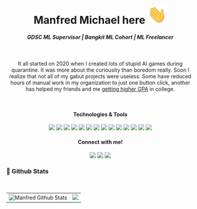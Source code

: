 <!--
**manfredmichael/manfredmichael** is a ✨ _special_ ✨ repository because its `README.md` (this file) appears on your GitHub profile.

Here are some ideas to get you started:

- 🔭 I’m currently working on ...
- 🌱 I’m currently learning ...
- 👯 I’m looking to collaborate on ...
- 🤔 I’m looking for help with ...
- 💬 Ask me about ...
- 📫 How to reach me: ...
- 😄 Pronouns: ...
- ⚡ Fun fact: ...
-->

<div align="center">
  
  
# Manfred Michael here <img style="margin: 0 auto" src="https://github.com/ABSphreak/ABSphreak/blob/master/gifs/Hi.gif" height="50">
##### GDSC ML Supervisor | Bangkit ML Cohort | ML Freelancer
  
<br/>
  
It all started on 2020 when I created lots of stupid AI games during quarantine. It was more about the curiousity than boredom really. Soon I realize that not all of my gabut projects were useless. Some have reduced hours of manual work in my organization to just one button click, another has helped my friends and me [getting higher GPA](https://github.com/manfredmichael/ug-minibot-discord/) in college.
  
<!--
<details align="center" id="What I do?">
  <summary><b>What I do?</b></summary>
  
I'm a GDSC ML Supervisor which basically means I teach weekly classes to 300+ participants and hold monthly tech talks inviting GDE & other expert talents in tech industry. I also do freelance ML projects on the side.
  
</details>
-->

<br/>

####  Technologies & Tools

<!--Python-->
<img src="https://img.shields.io/badge/Python-FFD43B?style=for-the-badge&logo=python&logoColor=blue">
<!--Java-->
<img src="https://img.shields.io/badge/Java-ED8B00?style=for-the-badge&logo=java&logoColor=white">  
<!--Javascript-->
<img src="https://img.shields.io/badge/JavaScript-323330?style=for-the-badge&logo=javascript&logoColor=F7DF1E">
<!--C++-->
<img src="https://img.shields.io/badge/C%2B%2B-00599C?style=for-the-badge&logo=c%2B%2B&logoColor=white"> 
<!--Git-->
<img src="https://img.shields.io/badge/GIT-E44C30?style=for-the-badge&logo=git&logoColor=white">
<!--Google Cloud-->
<img src="https://img.shields.io/badge/Google_Cloud-4285F4?style=for-the-badge&logo=google-cloud&logoColor=white">
<!--Heroku-->
<img src="https://img.shields.io/badge/Heroku-430098?style=for-the-badge&logo=heroku&logoColor=white">
<!--Tensorflow-->
<img src="https://img.shields.io/badge/TensorFlow-FF6F00?style=for-the-badge&logo=tensorflow&logoColor=white">
<!--Pytorch-->
<img src="https://img.shields.io/badge/PyTorch-EE4C2C?style=for-the-badge&logo=PyTorch&logoColor=white">
<!--Scikit-learn-->
<img src="https://img.shields.io/badge/scikit_learn-F7931E?style=for-the-badge&logo=scikit-learn&logoColor=white">
<!--Open CV-->
<img src="https://img.shields.io/badge/OpenCV-27338e?style=for-the-badge&logo=OpenCV&logoColor=white"> 
<!--Keras-->
<img src="https://img.shields.io/badge/Keras-D00000?style=for-the-badge&logo=Keras&logoColor=white">
<!--Arch Linux-->
<img src="https://img.shields.io/badge/Arch_Linux-1793D1?style=for-the-badge&logo=arch-linux&logoColor=white">
<!--Ubuntu-->
<img src="https://img.shields.io/badge/Ubuntu-E95420?style=for-the-badge&logo=ubuntu&logoColor=white">


#### Connect with me!
  
<a href="https://www.instagram.com/this.manfred/" target="_blank" ><img src="https://img.shields.io/badge/Instagram-E4405F?style=for-the-badge&logo=instagram&logoColor=white"></a>
<a href="https://www.linkedin.com/in/manfredmichael/" target="_blank" ><img src="https://img.shields.io/badge/LinkedIn-0077B5?style=for-the-badge&logo=linkedin&logoColor=white"></a>
<a href="https://www.kaggle.com/awesomehidingspot" target="_blank" ><img src="https://img.shields.io/badge/Kaggle-20BEFF?style=for-the-badge&logo=Kaggle&logoColor=white"></a>
<br/>
</div>


### 🌟 Github Stats
<br/>
<div align="center">
  <table>
      <tr>
          <td>
            <img align="left" alt="Manfred Github Stats" src="https://github-readme-stats.vercel.app/api?username=manfredmichael&show_icons=true">
          </td>        
          <td>
            <img src="https://github-readme-streak-stats.herokuapp.com/?user=manfredmichael">
          </td>
      </tr>
</div>
  
<!--
<img align="left" alt="Manfred Github Stats" src="https://github-readme-stats.vercel.app/api/top-langs/?username=manfredmichael&layout=compact">
-->
